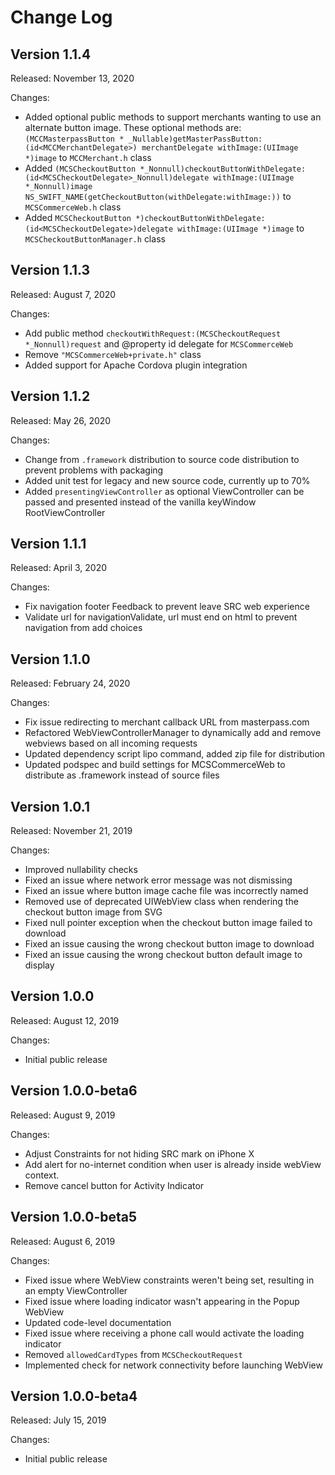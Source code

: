 # Change Log


## Version 1.1.4

Released: November 13, 2020

Changes:

* Added optional public methods to support merchants wanting to use an alternate button image. These optional methods are:  `(MCCMasterpassButton * _Nullable)getMasterPassButton:(id<MCCMerchantDelegate>) merchantDelegate withImage:(UIImage *)image` to `MCCMerchant.h` class
 * Added  `(MCSCheckoutButton *_Nonnull)checkoutButtonWithDelegate:(id<MCSCheckoutDelegate>_Nonnull)delegate withImage:(UIImage *_Nonnull)image NS_SWIFT_NAME(getCheckoutButton(withDelegate:withImage:))`  to `MCSCommerceWeb.h` class
 * Added `MCSCheckoutButton *)checkoutButtonWithDelegate:(id<MCSCheckoutDelegate>)delegate withImage:(UIImage *)image` to `MCSCheckoutButtonManager.h` class


## Version 1.1.3

Released: August 7, 2020

Changes:

* Add public method `checkoutWithRequest:(MCSCheckoutRequest *_Nonnull)request` and @property id<MCSCheckoutDelegate> delegate for `MCSCommerceWeb` 
* Remove `"MCSCommerceWeb+private.h"` class
* Added support for Apache Cordova plugin integration

## Version 1.1.2

Released: May 26, 2020

Changes:

* Change from `.framework` distribution to source code distribution to prevent problems with packaging 
* Added unit test for legacy and new source code, currently up to 70%
* Added `presentingViewController` as optional ViewController can be passed and presented instead of the vanilla keyWindow RootViewController 


## Version 1.1.1

Released: April 3, 2020

Changes:

* Fix navigation footer Feedback to prevent leave SRC web experience
* Validate url for navigationValidate, url must end on html to prevent navigation from add choices

## Version 1.1.0

Released: February 24, 2020

Changes:

* Fix issue redirecting to merchant callback URL from masterpass.com
* Refactored WebViewControllerManager to dynamically add and remove webviews based on all incoming requests
* Updated dependency script lipo command, added zip file for distribution
* Updated podspec and build settings for MCSCommerceWeb to distribute as .framework instead of source files

## Version 1.0.1

Released: November 21, 2019

Changes:

* Improved nullability checks
* Fixed an issue where network error message was not dismissing
* Fixed an issue where button image cache file was incorrectly named
* Removed use of deprecated UIWebView class when rendering the checkout button image from SVG
* Fixed null pointer exception when the checkout button image failed to download
* Fixed an issue causing the wrong checkout button image to download
* Fixed an issue causing the wrong checkout button default image to display


## Version 1.0.0

Released: August 12, 2019

Changes:

* Initial public release

## Version 1.0.0-beta6

Released: August 9, 2019

Changes:

* Adjust Constraints for not hiding SRC mark on iPhone X
* Add alert for no-internet condition when user is already inside webView context.
* Remove cancel button for Activity Indicator

## Version 1.0.0-beta5

Released: August 6, 2019

Changes:

* Fixed issue where WebView constraints weren't being set, resulting in an empty ViewController
* Fixed issue where loading indicator wasn't appearing in the Popup WebView
* Updated code-level documentation
* Fixed issue where receiving a phone call would activate the loading indicator
* Removed `allowedCardTypes` from `MCSCheckoutRequest`
* Implemented check for network connectivity before launching WebView

## Version 1.0.0-beta4

Released: July 15, 2019

Changes:

* Initial public release
